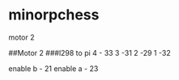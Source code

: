 # minorpchess


motor 2

##Motor 2
###l298 to pi
4 - 33 
3 -31
2 -29
1 -32

enable b - 21
enable a - 23

